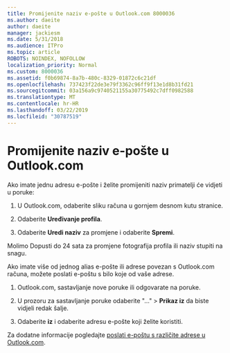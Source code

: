 ```yaml
---
title: Promijenite naziv e-pošte u Outlook.com 8000036
ms.author: daeite
author: daeite
manager: jackiesm
ms.date: 5/31/2018
ms.audience: ITPro
ms.topic: article
ROBOTS: NOINDEX, NOFOLLOW
localization_priority: Normal
ms.custom: 8000036
ms.assetid: f0b69874-8a7b-480c-8329-01872c6c21df
ms.openlocfilehash: 737423f22de3e79f3362c96ff9f13e1d8b31fd21
ms.sourcegitcommit: 03a156a9c9740521155a30775492c7dff0982588
ms.translationtype: MT
ms.contentlocale: hr-HR
ms.lasthandoff: 03/22/2019
ms.locfileid: "30787519"
---
```

# <a name="change-your-email-name-in-outlookcom"></a>Promijenite naziv e-pošte u Outlook.com

Ako imate jednu adresu e-pošte i želite promijeniti naziv primatelji će vidjeti u poruke:
  
1. U Outlook.com, odaberite sliku računa u gornjem desnom kutu stranice.
    
2. Odaberite **Uređivanje profila**. 
    
3. Odaberite **Uredi naziv** za promjene i odaberite **Spremi**. 
    
Molimo Dopusti do 24 sata za promjene fotografija profila ili naziv stupiti na snagu.
  
Ako imate više od jednog alias e-pošte ili adrese povezan s Outlook.com računa, možete poslati e-poštu s bilo koje od vaše adrese.
  
1. Outlook.com, sastavljanje nove poruke ili odgovarate na poruke.
    
2. U prozoru za sastavljanje poruke odaberite "..." \> **Prikaz iz** da biste vidjeli redak šalje. 
    
3. Odaberite **iz** i odaberite adresu e-pošte koji želite koristiti. 
    
Za dodatne informacije pogledajte [poslati e-poštu s različite adrese u Outlook.com](https://go.microsoft.com/fwlink/p/?linkid=2001701&amp;clcid=0x409).
  

